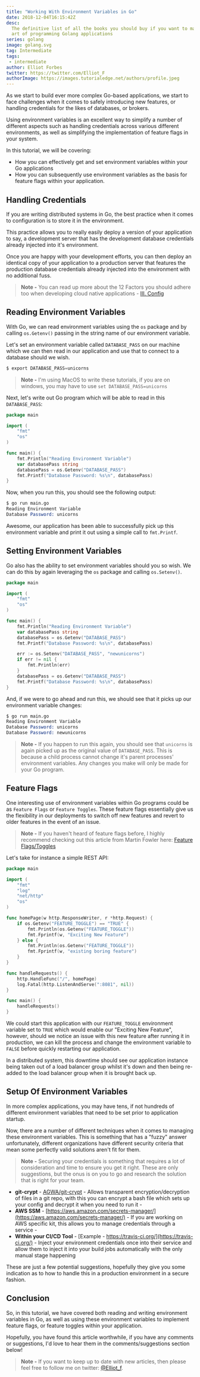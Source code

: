 ```yaml
---
title: "Working With Environment Variables in Go"
date: 2018-12-04T16:15:42Z
desc:
  The definitive list of all the books you should buy if you want to master the
  art of programming Golang applications
series: golang
image: golang.svg
tag: Intermediate
tags: 
 - intermediate
author: Elliot Forbes
twitter: https://twitter.com/Elliot_F
authorImage: https://images.tutorialedge.net/authors/profile.jpeg
---
```


As we start to build ever more complex Go-based applications, we start to face
challenges when it comes to safely introducing new features, or handling
credentials for the likes of databases, or brokers.

Using environment variables is an excellent way to simplify a number of
different aspects such as handling credentials across various different
environments, as well as simplifying the implementation of feature flags in your
system.

In this tutorial, we will be covering:

- How you can effectively get and set environment variables within your Go
  applications
- How you can subsequently use environment variables as the basis for feature
  flags within your application.

## Handling Credentials

If you are writing distributed systems in Go, the best practice when it comes to
configuration is to store it in the environment.

This practice allows you to really easily deploy a version of your application
to say, a development server that has the development database credentials
already injected into it's environment.

Once you are happy with your development efforts, you can then deploy an
identical copy of your application to a production server that features the
production database credentials already injected into the environment with no
additional fuss.

> **Note -** You can read up more about the 12 Factors you should adhere too
> when developing cloud native applications -
> [III. Config](https://12factor.net/config)

## Reading Environment Variables

With Go, we can read environment variables using the `os` package and by calling
`os.Getenv()` passing in the string name of our environment variable.

Let's set an environment variable called `DATABASE_PASS` on our machine which we
can then read in our application and use that to connect to a database should we
wish.

```s
$ export DATABASE_PASS=unicorns
```

> **Note -** I'm using MacOS to write these tutorials, if you are on windows,
> you may have to use `set DATABASE_PASS=unicorns`

Next, let's write out Go program which will be able to read in this
`DATABASE_PASS`:

```go
package main

import (
    "fmt"
    "os"
)

func main() {
    fmt.Println("Reading Environment Variable")
    var databasePass string
    databasePass = os.Getenv("DATABASE_PASS")
    fmt.Printf("Database Password: %s\n", databasePass)
}
```

Now, when you run this, you should see the following output:

```s
$ go run main.go
Reading Environment Variable
Database Password: unicorns
```

Awesome, our application has been able to successfully pick up this environment
variable and print it out using a simple call to `fmt.Printf`.

## Setting Environment Variables

Go also has the ability to set environment variables should you so wish. We can
do this by again leveraging the `os` package and calling `os.Setenv()`.

```go
package main

import (
    "fmt"
    "os"
)

func main() {
    fmt.Println("Reading Environment Variable")
    var databasePass string
    databasePass = os.Getenv("DATABASE_PASS")
    fmt.Printf("Database Password: %s\n", databasePass)

    err := os.Setenv("DATABASE_PASS", "newunicorns")
    if err != nil {
        fmt.Println(err)
    }
    databasePass = os.Getenv("DATABASE_PASS")
    fmt.Printf("Database Password: %s\n", databasePass)
}

```

And, if we were to go ahead and run this, we should see that it picks up our
environment variable changes:

```s
$ go run main.go
Reading Environment Variable
Database Password: unicorns
Database Password: newunicorns
```

> **Note -** If you happen to run this again, you should see that `unicorns` is
> again picked up as the original value of `DATABASE_PASS`. This is because a
> child process cannot change it's parent processes' environment variables. Any
> changes you make will only be made for your Go program.

## Feature Flags

One interesting use of environment variables within Go programs could be as
`Feature Flags` or `Feature Toggles`. These feature flags essentially give us
the flexibility in our deployments to switch off new features and revert to
older features in the event of an issue.

> **Note -** If you haven't heard of feature flags before, I highly recommend
> checking out this article from Martin Fowler here:
> [Feature Flags/Toggles](https://martinfowler.com/articles/feature-toggles.html)

Let's take for instance a simple REST API:

```go
package main

import (
    "fmt"
    "log"
    "net/http"
    "os"
)

func homePage(w http.ResponseWriter, r *http.Request) {
    if os.Getenv("FEATURE_TOGGLE") == "TRUE" {
        fmt.Println(os.Getenv("FEATURE_TOGGLE"))
        fmt.Fprintf(w, "Exciting New Feature")
    } else {
        fmt.Println(os.Getenv("FEATURE_TOGGLE"))
        fmt.Fprintf(w, "existing boring feature")
    }
}

func handleRequests() {
    http.HandleFunc("/", homePage)
    log.Fatal(http.ListenAndServe(":8081", nil))
}

func main() {
    handleRequests()
}

```

We could start this application with our `FEATURE_TOGGLE` environment variable
set to `TRUE` which would enable our "Exciting New Feature", however, should we
notice an issue with this new feature after running it in production, we can
kill the process and change the environment variable to `FALSE` before quickly
restarting our application.

In a distributed system, this downtime should see our application instance being
taken out of a load balancer group whilst it's down and then being re-added to
the load balancer group when it is brought back up.

## Setup Of Environment Variables

In more complex applications, you may have tens, if not hundreds of different
environment variables that need to be set prior to application startup.

Now, there are a number of different techniques when it comes to managing these
environment variables. This is something that has a "fuzzy" answer
unfortunately, different organizations have different security criteria that
mean some perfectly valid solutions aren't fit for them.

> **Note -** Securing your credentials is something that requires a lot of
> consideration and time to ensure you get it right. These are only suggestions,
> but the onus is on you to go and research the solution that is right for your
> team.

- **git-crypt** - [AGWA/git-crypt](https://github.com/AGWA/git-crypt) - Allows
  transparent encryption/decryption of files in a git repo, with this you can
  encrypt a bash file which sets up your config and decrypt it when you need to
  run it -
- **AWS SSM** -
  [https://aws.amazon.com/secrets-manager/](https://aws.amazon.com/secrets-manager/) -
  If you are working on AWS specific kit, this allows you to manage credentials
  through a service -
- **Within your CI/CD Tool** -
  [Example - https://travis-ci.org/](https://travis-ci.org/) - Inject your
  environment credentials once into their service and allow them to inject it
  into your build jobs automatically with the only manual stage happening

These are just a few potential suggestions, hopefully they give you some
indication as to how to handle this in a production environment in a secure
fashion.

## Conclusion

So, in this tutorial, we have covered both reading and writing environment
variables in Go, as well as using these environment variables to implement
feature flags, or feature toggles within your application.

Hopefully, you have found this article worthwhile, if you have any comments or
suggestions, I'd love to hear them in the comments/suggestions section below!

> **Note -** If you want to keep up to date with new articles, then please feel
> free to follow me on twitter: [@Elliot_f](https://twitter.com/elliot_f).
